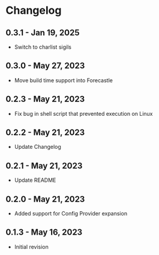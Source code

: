 # Changelog

## 0.3.1 - Jan 19, 2025

- Switch to charlist sigils

## 0.3.0 - May 27, 2023

- Move build time support into Forecastle

## 0.2.3 - May 21, 2023

- Fix bug in shell script that prevented execution on Linux

## 0.2.2 - May 21, 2023

- Update Changelog

## 0.2.1 - May 21, 2023

- Update README

## 0.2.0 - May 21, 2023

- Added support for Config Provider expansion

## 0.1.3 - May 16, 2023

- Initial revision
